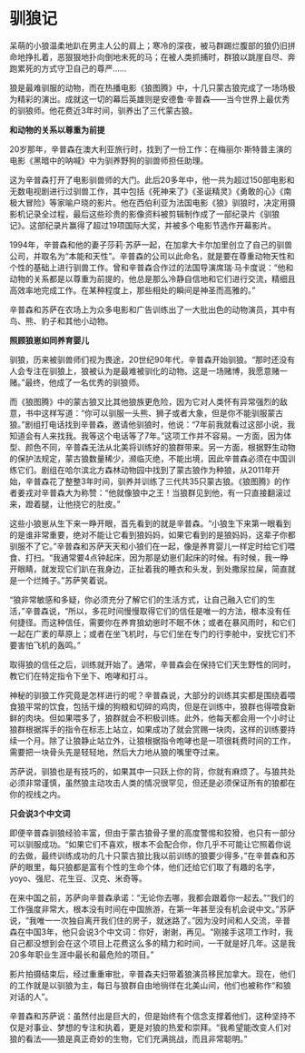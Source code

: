 # 驯狼记

呆萌的小狼温柔地趴在男主人公的肩上；寒冷的深夜，被马群踢烂腹部的狼仍旧拼命地挣扎着，恶狠狠地扑向倒地未死的马；在被人类抓捕时，群狼以跳崖自尽、奔跑累死的方式守卫自己的尊严…… 

狼是最难驯服的动物，而在热播电影《狼图腾》中，十几只蒙古狼完成了一场场极为精彩的演出。成就这一切的幕后英雄则是安德鲁·辛普森——当今世界上最优秀的驯狼师。他花费近3年时间，驯养出了三代蒙古狼。 

**和动物的关系以尊重为前提**

20岁那年，辛普森在澳大利亚旅行时，找到了一份工作：在梅丽尔·斯特普主演的电影《黑暗中的呐喊》中为驯养野狗的驯兽师担任助理。 

这为辛普森打开了电影驯兽师的大门。此后20多年中，他一共为超过150部电影和无数电视剧进行过驯兽工作，其中包括《死神来了》《圣诞精灵》《勇敢的心》《南极大冒险》等家喻户晓的影片。他在西伯利亚为法国电影《狼》驯狼时，决定用摄影机记录全过程，最后这些珍贵的影像资料被剪辑制作成了一部纪录片《驯狼记》。这部纪录片赢得了超过19项国际大奖，并被多个电影节选作开幕影片。 

1994年，辛普森和他的妻子莎莉·苏萨一起，在加拿大卡尔加里创立了自己的驯兽公司，并取名为“本能和天性”。辛普森的公司以此命名，就是要在尊重动物天性和个性的基础上进行驯兽工作。曾和辛普森合作过的法国导演席瑞·马卡度说：“他和动物的关系都是以尊重为前提的，他总是那么冷静自信地和它们进行交流，精细且高效率地完成工作。在某种程度上，那些相处的瞬间是神圣而高雅的。” 

辛普森和苏萨在农场上为众多电影和广告训练出了一大批出色的动物演员，其中有鸟、熊、豹子和其他小动物。 

**照顾狼崽如同养育婴儿**

驯狼，历来被驯兽师们视为畏途，20世纪90年代，辛普森开始驯狼。“那时还没有人会专注在驯狼上，狼被认为是最难被驯化的动物。这是一场赌博，我愿意赌一赌。”最终，他成了一名优秀的驯狼师。 

而《狼图腾》中的蒙古狼又比其他狼族更危险，因为它对人类怀有异常强烈的敌意，书中这样写道：“你可以驯服一头熊、狮子或者大象，但是你不能驯服蒙古狼。”剧组打电话找到辛普森，邀请他驯狼时，他说：“7年前我就看过这部小说，我知道会有人来找我。我等这个电话等了7年。”这项工作并不容易。一方面，因为体型、颜色不同，辛普森无法从北美将训练好的狼群带来。另一方面，根据野生动物的保护法规定，蒙古狼数量稀少，濒临灭绝，不能出境，因此辛普森必须在中国训练它们。剧组在哈尔滨北方森林动物园中找到了蒙古狼作为种狼，从2011年开始，辛普森花了整整3年时间，驯养并训练了三代共35只蒙古狼。《狼图腾》的作者姜戎对辛普森大为称赞：“他就像狼中之王！当狼群见到他，有一只直接翻滚过来，蹬着腿，让他挠它的肚皮。” 

这些小狼崽从生下来一睁开眼，首先看到的就是辛普森。“小狼生下来第一眼看到的是谁非常重要，绝对不能让它看到狼妈妈，如果它看到的是狼妈妈，这辈子你都驯服不了它。”辛普森和苏萨天天和小狼们在一起，像是养育婴儿一样定时给它们喂食、打扫。“我通常要4点钟起床，因为那是幼崽们起床的时候。有时候，我一睁开眼睛，就发现它们趴在我身边，正扯着我的睡衣和头发，到处撒尿拉屎，简直就是一个烂摊子。”苏萨笑着说。 

“狼非常敏感和多疑，你必须充分了解它们的生活方式，让自己融入它们的生活，”辛普森说，“所以，多花时间慢慢取得它们的信任是唯一的方法，根本没有任何捷径。而这种信任，需要你在养育狼幼崽时不眠不休；或者在暴风雨时，和它们一起在广袤的草原上；或者在坐飞机时，与它们坐在专门的行李舱中，安抚它们不要害怕飞机的轰鸣。” 

取得狼的信任之后，训练就开始了。通常，辛普森会在保持它们天生野性的同时，教它们在特定指令下坐下、咆哮和打斗。 

神秘的驯狼工作究竟是怎样进行的呢？辛普森说，大部分的训练其实都是围绕着喂食狼平常的饮食，包括干燥的狗粮和切碎的鸡肉，但是在训练中，狼群也得喂食新鲜的肉块。但如果喂多了，狼群就会不积极训练。此外，他每天都会用一个小时让狼群根据挥手的指令在标志上站立，如果成功了就会赏赐一块肉，这样的训练要持续一个月。除了让狼静止站立外，让狼根据指令咆哮也是一项很耗费时间的工作，需要把一块骨头先是轻轻地，然后大力地从狼的嘴里夺过来。 

苏萨说，驯狼也是有技巧的，如果其中一只跃上你的背，你就有麻烦了。与狼共处必须非常谨慎，虽然狼主动攻击人类的情况很罕见，但还是必须保证所有的狼都在你的视线之内。 

**只会说3个中文词**

即便辛普森驯狼经验丰富，但由于蒙古狼骨子里的高度警惕和狡猾，也只有一部分可以驯服成功。“如果它们不喜欢，根本不会配合你，你几乎不可能让它照着你说的去做，最终训练成功的几十只蒙古狼比我以前训练的狼要少得多，”在辛普森和苏萨的眼里，每只狼都是富有个性的生命个体，他们还给它们取了有趣的名字，yoyo、强尼、花生豆、汉克、米奇等。 

在来中国之前，苏萨向辛普森承诺：“无论你去哪，我都会跟着你一起去。”“我们的工作强度非常大，根本没有时间在中国旅游，在第一年甚至没有机会说中文。”苏萨说，“我唯一一次独自离开我们住的房子，就迷路了。”因为没时间和人交流，辛普森在中国3年，他只会说3个中文词：你好，谢谢，再见。“刚接手这项工作时，我自己都没想到会在这个项目上花费这么多的精力和时间，一干就是好几年。这是我20多年职业生涯中最长和最危险的项目。” 

影片拍摄结束后，经过重重审批，辛普森夫妇带着狼演员移民加拿大。现在，他们的工作就是以驯狼为主，每日与狼群自由地徜徉在北美山间，他们也被称作“和狼对话的人”。 

辛普森和苏萨说：虽然付出是巨大的，但是始终有个信念支撑着他们，这种坚持不仅是对事业、梦想的专注和执着，更是对狼的热爱和崇拜。“我希望能改变人们对狼的看法——狼是真正奇妙的生物，它们充满挑战，而且非常聪明。”